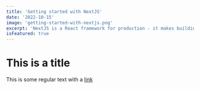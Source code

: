 ```yaml
---
title: 'Getting started with NextJS'
date: '2022-10-15'
image: 'getting-started-with-nextjs.png'
excerpt: 'NextJS is a React framework for production - it makes building fullstack React apps and sites a breeze and ships with built-in SSR.'
isFeatured: true
---
```

# This is a title

This is some regular text with a [link](https://google.com)